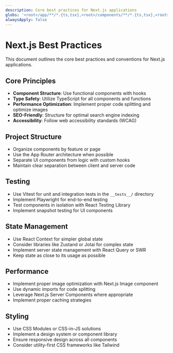 ```yaml
---
description: Core best practices for Next.js applications
globs: '<root>/app/**/*.{ts,tsx},<root>/components/**/*.{ts,tsx},<root>/pages/**/*.{ts,tsx}'
alwaysApply: false
---
```


# Next.js Best Practices

This document outlines the core best practices and conventions for Next.js applications.

## Core Principles

-   **Component Structure**: Use functional components with hooks
-   **Type Safety**: Utilize TypeScript for all components and functions
-   **Performance Optimization**: Implement proper code splitting and optimize images
-   **SEO-Friendly**: Structure for optimal search engine indexing
-   **Accessibility**: Follow web accessibility standards (WCAG)

## Project Structure

-   Organize components by feature or page
-   Use the App Router architecture when possible
-   Separate UI components from logic with custom hooks
-   Maintain clear separation between client and server code

## Testing

-   Use Vitest for unit and integration tests in the `__tests__/` directory
-   Implement Playwright for end-to-end testing
-   Test components in isolation with React Testing Library
-   Implement snapshot testing for UI components

## State Management

-   Use React Context for simpler global state
-   Consider libraries like Zustand or Jotai for complex state
-   Implement server state management with React Query or SWR
-   Keep state as close to its usage as possible

## Performance

-   Implement proper image optimization with Next.js Image component
-   Use dynamic imports for code splitting
-   Leverage Next.js Server Components where appropriate
-   Implement proper caching strategies

## Styling

-   Use CSS Modules or CSS-in-JS solutions
-   Implement a design system or component library
-   Ensure responsive design across all components
-   Consider utility-first CSS frameworks like Tailwind
